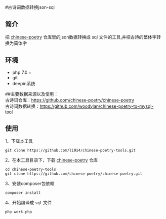 #古诗词数据转换json-sql

## 简介

把 [chinese-poetry](https://github.com/chinese-poetry/chinese-poetry) 仓库里的json数据转换成 sql 文件的工具,并把古诗的繁体字转换为简体字



## 环境

- php 7.0 +
- git
- deepin系统

##主要数据来源以及使用：<br />
古诗词仓库：https://github.com/chinese-poetry/chinese-poetry<br />
古诗词数据转换：https://github.com/woodylan/chinese-poetry-to-mysql-tool<br />


## 使用

1、下载本工具

```shell
git clone https://github.com/li914/chinese-poetry-tools.git
```



2、在本工具目录下，下载 [chinese-poetry](https://github.com/chinese-poetry/chinese-poetry) 仓库

~~~shell
cd chinese-poetry-tools
git clone https://github.com/chinese-poetry/chinese-poetry.git
~~~

3、安装composer包依赖

~~~shell
composer install
~~~

4、开始编译成 `sql` 文件

```shell
php work.php
```

